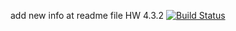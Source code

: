 add new info at readme file HW 4.3.2
[![Build Status](https://github.com/olhovakate/HW-4.31/workflows/CI/badge.svg)](https://github.com/olhovakate/HW-4.31/actions)
